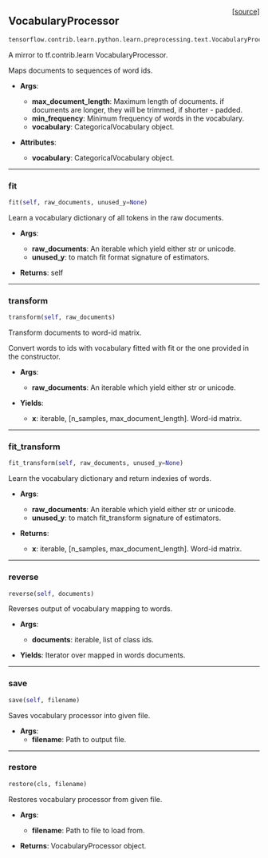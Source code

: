 <span style="float:right;">[[source]](https://github.com/polyaxon/polyaxon/blob/master/polyaxon/processing/text.py#L7)</span>
## VocabularyProcessor

```python
tensorflow.contrib.learn.python.learn.preprocessing.text.VocabularyProcessor(max_document_length, min_frequency=0, vocabulary=None, tokenizer_fn=None)
```

A mirror to tf.contrib.learn VocabularyProcessor.

Maps documents to sequences of word ids.

- __Args__:
	- __max_document_length__: Maximum length of documents.
		if documents are longer, they will be trimmed, if shorter - padded.
	- __min_frequency__: Minimum frequency of words in the vocabulary.
	- __vocabulary__: CategoricalVocabulary object.

- __Attributes__:
	- __vocabulary__: CategoricalVocabulary object.


----

### fit


```python
fit(self, raw_documents, unused_y=None)
```


Learn a vocabulary dictionary of all tokens in the raw documents.

- __Args__:
  - __raw_documents__: An iterable which yield either str or unicode.
  - __unused_y__: to match fit format signature of estimators.

- __Returns__:
  self


----

### transform


```python
transform(self, raw_documents)
```


Transform documents to word-id matrix.

Convert words to ids with vocabulary fitted with fit or the one
provided in the constructor.

- __Args__:
  - __raw_documents__: An iterable which yield either str or unicode.

- __Yields__:
  - __x__: iterable, [n_samples, max_document_length]. Word-id matrix.


----

### fit_transform


```python
fit_transform(self, raw_documents, unused_y=None)
```


Learn the vocabulary dictionary and return indexies of words.

- __Args__:
  - __raw_documents__: An iterable which yield either str or unicode.
  - __unused_y__: to match fit_transform signature of estimators.

- __Returns__:
  - __x__: iterable, [n_samples, max_document_length]. Word-id matrix.


----

### reverse


```python
reverse(self, documents)
```


Reverses output of vocabulary mapping to words.

- __Args__:
  - __documents__: iterable, list of class ids.

- __Yields__:
  Iterator over mapped in words documents.


----

### save


```python
save(self, filename)
```


Saves vocabulary processor into given file.

- __Args__:
  - __filename__: Path to output file.


----

### restore


```python
restore(cls, filename)
```


Restores vocabulary processor from given file.

- __Args__:
  - __filename__: Path to file to load from.

- __Returns__:
  VocabularyProcessor object.
